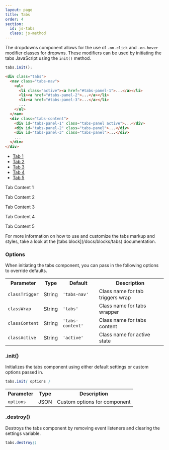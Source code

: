```yaml
---
layout: page
title: Tabs
order: 4
section:
  id: js-tabs
  class: js-method
---
```


The dropdowns component allows for the use of `.on-click` and `.on-hover` modifier classes for dropwns. These modifiers can be used by initiating the tabs JavaScript using the `init()` method.

```js
tabs.init();
```

```html
<div class="tabs">
  <nav class="tabs-nav">
    <ul>
      <li class="active"><a href="#tabs-panel-1">...</a></li>
      <li><a href="#tabs-panel-2">...</a></li>
      <li><a href="#tabs-panel-3">...</a></li>
      ...
    </ul>
  </nav>
  <div class="tabs-content">
    <div id="tabs-panel-1" class="tabs-panel active">...</div>
    <div id="tabs-panel-2" class="tabs-panel">...</div>
    <div id="tabs-panel-3" class="tabs-panel">...</div>
    ...
  </div>
</div>
```

<div class="demo demo-tabs">

  <div class="tabs">
    <nav class="tabs-nav">
      <ul>
        <li class="active"><a href="#tabs-panel-1">Tab 1</a></li>
        <li><a href="#tabs-panel-2">Tab 2</a></li>
        <li><a href="#tabs-panel-3">Tab 3</a></li>
        <li><a href="#tabs-panel-4">Tab 4</a></li>
        <li><a href="#tabs-panel-5">Tab 5</a></li>
      </ul>
    </nav>
    <div class="tabs-content">
      <div id="tabs-panel-1" class="tabs-panel active"><p>Tab Content 1</p></div>
      <div id="tabs-panel-2" class="tabs-panel"><p>Tab Content 2</p></div>
      <div id="tabs-panel-3" class="tabs-panel"><p>Tab Content 3</p></div>
      <div id="tabs-panel-4" class="tabs-panel"><p>Tab Content 4</p></div>
      <div id="tabs-panel-5" class="tabs-panel"><p>Tab Content 5</p></div>
    </div>
  </div>

</div><!-- .demo -->

<div class="notice info" markdown="1">
For more information on how to use and customize the tabs markup and styles, take a look at the [tabs block](/docs/blocks/tabs) documentation.
</div>

<div id="toc" class="toc"></div>

<section id="{{ page.section.id }}-options" class="docs-item {{ page.section.class }}" markdown="1">

### Options

When initiating the tabs component, you can pass in the following options to override defaults.

<table class="table table-docs">
  <tr>
    <th>Parameter</th>
    <th>Type</th>
    <th>Default</th>
    <th>Description</th>
  </tr>
  <tr>
    <td><code>classTrigger</code></td>
    <td>String</td>
    <td><code>'tabs-nav'</code></td>
    <td>Class name for tab triggers wrap</td>
  </tr>
  <tr>
    <td><code>classWrap</code></td>
    <td>String</td>
    <td><code>'tabs'</code></td>
    <td>Class name for tabs wrapper</td>
  </tr>
  <tr>
    <td><code>classContent</code></td>
    <td>String</td>
    <td><code>'tabs-content'</code></td>
    <td>Class name for tabs content</td>
  </tr>
  <tr>
    <td><code>classActive</code></td>
    <td>String</td>
    <td><code>'active'</code></td>
    <td>Class name for active state</td>
  </tr>
</table>

</section><!-- .docs-item -->

<section id="{{ page.section.id }}-init" class="docs-item {{ page.section.class }}" markdown="1">

### .init()

Initializes the tabs component using either default settings or custom options passed in.

```scss
tabs.init( options )
```

<table class="table table-docs">
  <tr>
    <th>Parameter</th>
    <th>Type</th>
    <th>Description</th>
  </tr>
  <tr>
    <td><code>options</code></td>
    <td>JSON</td>
    <td>Custom options for component</td>
  </tr>
</table>

</section><!-- .docs-item -->

<section id="{{ page.section.id }}-destroy" class="docs-item {{ page.section.class }}" markdown="1">

### .destroy()

Destroys the tabs component by removing event listeners and clearing the settings variable.

```scss
tabs.destroy()
```

</section><!-- .docs-item -->
